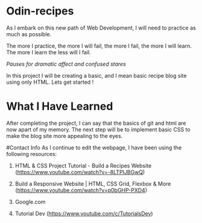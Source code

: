 # Odin-recipes
As I embark on this new path of Web Development, I will need to practice as much as possible. 

The more I practice, the more I will fail, the more I fail, the more I will learn. The more I learn the less will I fail. 

*Pauses for dramatic affect and confused stares*

In this project I will be creating a basic, and I mean basic recipe blog site using only HTML. Lets get started !

# What I Have Learned 
After completing the project, I can say that the basics of git and html are now apart of my memory. 
The next step will be to implement basic CSS to make the blog site more appealing to the eyes. 

#Contact Info
As I continue to edit the webpage, I have been using the following resources:

1. HTML & CSS Project Tutorial - Build a Recipes Website (https://www.youtube.com/watch?v=-8LTPIJBGwQ)

2. Build a Responsive Website | HTML, CSS Grid, Flexbox & More (https://www.youtube.com/watch?v=p0bGHP-PXD4)

3. Google.com

4. Tutorial Dev (https://www.youtube.com/c/TutorialsDev)